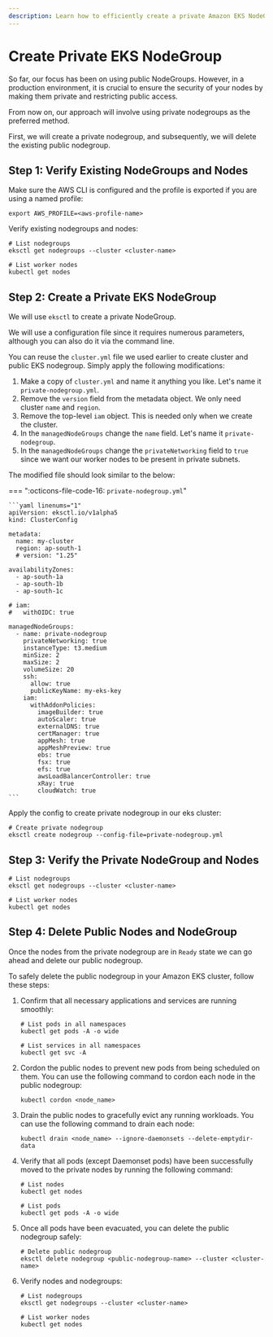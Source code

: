 ```yaml
---
description: Learn how to efficiently create a private Amazon EKS NodeGroup with our step-by-step guide. Secure your Kubernetes cluster today and streamline your infrastructure management.
---
```


# Create Private EKS NodeGroup

So far, our focus has been on using public NodeGroups. However, in a production environment, it is crucial to ensure the security of your nodes by making them private and restricting public access.

From now on, our approach will involve using private nodegroups as the preferred method.

First, we will create a private nodegroup, and subsequently, we will delete the existing public nodegroup.


## Step 1: Verify Existing NodeGroups and Nodes

Make sure the AWS CLI is configured and the profile is exported if you are using a named profile:

```
export AWS_PROFILE=<aws-profile-name>
```

Verify existing nodegroups and nodes:

```
# List nodegroups
eksctl get nodegroups --cluster <cluster-name>

# List worker nodes
kubectl get nodes
```


## Step 2: Create a Private EKS NodeGroup

We will use `eksctl` to create a private NodeGroup.

We will use a configuration file since it requires numerous parameters, although you can also do it via the command line.

You can reuse the `cluster.yml` file we used earlier to create cluster and public EKS nodegroup. Simply apply the following modifications:

1. Make a copy of `cluster.yml` and name it anything you like. Let's name it `private-nodegroup.yml`.
2. Remove the `version` field from the metadata object. We only need cluster `name` and `region`.
3. Remove the top-level `iam` object. This is needed only when we create the cluster.
4. In the `managedNodeGroups` change the `name` field. Let's name it `private-nodegroup`.
5. In the `managedNodeGroups` change the `privateNetworking` field to `true` since we want our worker nodes to be present in private subnets.

The modified file should look similar to the below:

=== ":octicons-file-code-16: `private-nodegroup.yml`"

    ```yaml linenums="1"
    apiVersion: eksctl.io/v1alpha5
    kind: ClusterConfig

    metadata:
      name: my-cluster
      region: ap-south-1
      # version: "1.25"

    availabilityZones:
      - ap-south-1a
      - ap-south-1b
      - ap-south-1c

    # iam:
    #   withOIDC: true

    managedNodeGroups:
      - name: private-nodegroup
        privateNetworking: true
        instanceType: t3.medium
        minSize: 2
        maxSize: 2
        volumeSize: 20
        ssh:
          allow: true
          publicKeyName: my-eks-key
        iam:
          withAddonPolicies:
            imageBuilder: true
            autoScaler: true
            externalDNS: true
            certManager: true
            appMesh: true
            appMeshPreview: true
            ebs: true
            fsx: true
            efs: true
            awsLoadBalancerController: true
            xRay: true
            cloudWatch: true
    ```

Apply the config to create private nodegroup in our eks cluster:

```
# Create private nodegroup
eksctl create nodegroup --config-file=private-nodegroup.yml
```


## Step 3: Verify the Private NodeGroup and Nodes

```
# List nodegroups
eksctl get nodegroups --cluster <cluster-name>

# List worker nodes
kubectl get nodes
```


## Step 4: Delete Public Nodes and NodeGroup

Once the nodes from the private nodegroup are in `Ready` state we can go ahead and delete our public nodegroup.

To safely delete the public nodegroup in your Amazon EKS cluster, follow these steps:

1. Confirm that all necessary applications and services are running smoothly:

    ```
    # List pods in all namespaces
    kubectl get pods -A -o wide

    # List services in all namespaces
    kubectl get svc -A
    ```

2. Cordon the public nodes to prevent new pods from being scheduled on them. You can use the following command to cordon each node in the public nodegroup:

    ```
    kubectl cordon <node_name>
    ```

3. Drain the public nodes to gracefully evict any running workloads. You can use the following command to drain each node:

    ```
    kubectl drain <node_name> --ignore-daemonsets --delete-emptydir-data
    ```

4. Verify that all pods (except Daemonset pods) have been successfully moved to the private nodes by running the following command:

    ```
    # List nodes
    kubectl get nodes

    # List pods
    kubectl get pods -A -o wide
    ```

5. Once all pods have been evacuated, you can delete the public nodegroup safely:

    ```
    # Delete public nodegroup
    eksctl delete nodegroup <public-nodegroup-name> --cluster <cluster-name>
    ```

6. Verify nodes and nodegroups:

    ```
    # List nodegroups
    eksctl get nodegroups --cluster <cluster-name>

    # List worker nodes
    kubectl get nodes
    ```